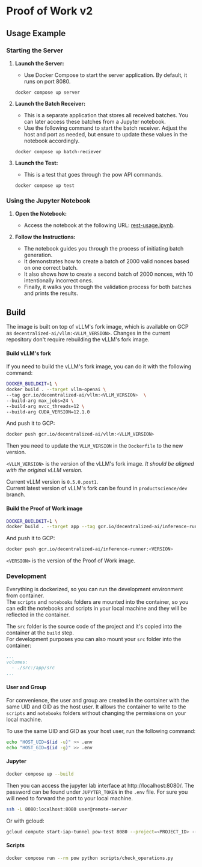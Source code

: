 # Proof of Work v2

## Usage Example

### Starting the Server

1. **Launch the Server:**
   - Use Docker Compose to start the server application. By default, it runs on port 8080.
   ```
   docker compose up server
   ```

2. **Launch the Batch Receiver:**
   - This is a separate application that stores all received batches. You can later access these batches from a Jupyter notebook.
   - Use the following command to start the batch receiver. Adjust the host and port as needed, but ensure to update these values in the notebook accordingly.
   ```
   docker compose up batch-reciever
   ```

3. **Launch the Test:**
   - This is a test that goes through the pow API commands.
   ```
   docker compose up test
   ```

### Using the Jupyter Notebook

1. **Open the Notebook:**
   - Access the notebook at the following URL: [rest-usage.ipynb](https://github.com/product-science/proof-of-work/blob/tg/for_dima/notebooks/rest-usage.ipynb).

2. **Follow the Instructions:**
   - The notebook guides you through the process of initiating batch generation.
   - It demonstrates how to create a batch of 2000 valid nonces based on one correct batch.
   - It also shows how to create a second batch of 2000 nonces, with 10 intentionally incorrect ones.
   - Finally, it walks you through the validation process for both batches and prints the results.


## Build

The image is built on top of vLLM's fork image, which is available on GCP as `decentralized-ai/vllm:<VLLM_VERSION>`. 
Changes in the current repository don't require rebuilding the vLLM's fork image.


#### Build vLLM's fork

If you need to build the vLLM's fork image, you can do it with the following command:

```bash
DOCKER_BUILDKIT=1 \
docker build . --target vllm-openai \
--tag gcr.io/decentralized-ai/vllm:<VLLM_VERSION>  \
--build-arg max_jobs=24 \
--build-arg nvcc_threads=12 \
--build-arg CUDA_VERSION=12.1.0
```

And push it to GCP:

```bash
docker push gcr.io/decentralized-ai/vllm:<VLLM_VERSION>  
```

Then you need to update the `VLLM_VERSION` in the `Dockerfile` to the new version.

`<VLLM_VERSION>` is the version of the vLLM's fork image. *It should be aligned with the original vLLM version.*

Current vLLM version is `0.5.0.post1`.  
Current latest version of vLLM's fork can be found in `productscience/dev` branch.

#### Build the Proof of Work image

```bash
DOCKER_BUILDKIT=1 \
docker build . --target app --tag gcr.io/decentralized-ai/inference-runner:<VERSION>
```

And push it to GCP:

```bash
docker push gcr.io/decentralized-ai/inference-runner:<VERSION>
```

`<VERSION>` is the version of the Proof of Work image.


### Development

Everything is dockerized, so you can run the development environment from container.  
The `scripts` and `notebooks` folders are mounted into the container, 
so you can edit the notebooks and scripts in your local machine and they will be reflected in the container.

The `src` folder is the source code of the project and it's copied into the container at the `build` step.  
For development purposes you can also mount your `src` folder into the container:

```yaml
...
volumes:
  - ./src:/app/src
...
```


#### User and Group
For convenience, the user and group are created in the container with the same UID and GID as the host user.
It allows the container to write to the `scripts` and `notebooks` folders without changing the permissions on your local machine.  

To use the same UID and GID as your host user, run the following command:
```bash
echo "HOST_UID=$(id -u)" >> .env
echo "HOST_GID=$(id -g)" >> .env
```

#### Jupyter

```bash
docker compose up --build
```

Then you can access the jupyter lab interface at http://localhost:8080/. 
The password can be found under `JUPYTER_TOKEN` in the `.env` file.
For sure you will need to forward the port to your local machine.

```bash
ssh -L 8080:localhost:8080 user@remote-server
```

Or with gcloud:

```bash
gcloud compute start-iap-tunnel pow-test 8080 --project=<PROJECT_ID> --local-host-port=localhost:8080
```

#### Scripts

```bash
docker compose run --rm pow python scripts/check_operations.py
```

